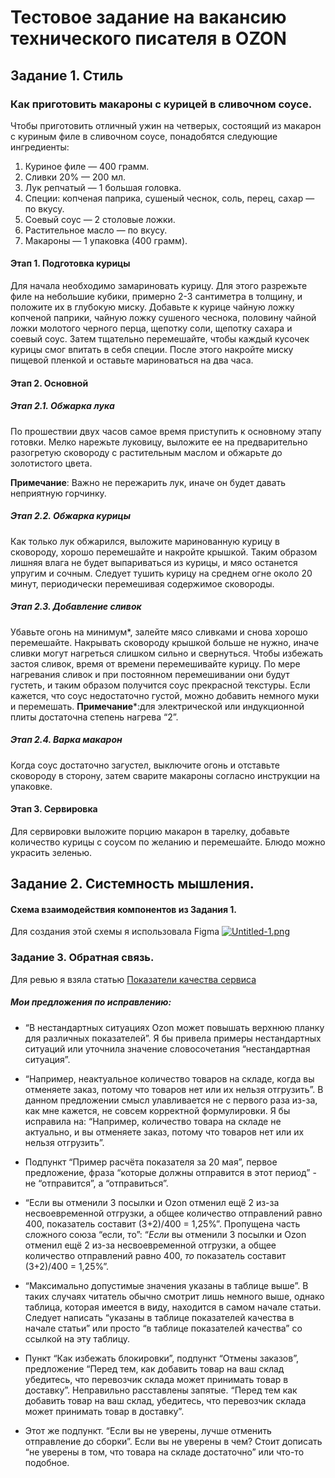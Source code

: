 # Тестовое задание на вакансию технического писателя в OZON

## Задание 1. Стиль
### Как приготовить макароны с курицей в сливочном соусе.

Чтобы приготовить отличный ужин на четверых, состоящий из макарон с куриным филе в сливочном соусе, понадобятся следующие ингредиенты:
1) Куриное филе — 400 грамм.
2) Сливки 20% — 200 мл.
3) Лук репчатый — 1 большая головка.
4) Специи: копченая паприка, сушеный чеснок, соль, перец, сахар — по вкусу.
5) Соевый соус — 2 столовые ложки.
6) Растительное масло — по вкусу.
7) Макароны — 1 упаковка (400 грамм).

#### Этап 1. Подготовка курицы
Для начала необходимо замариновать курицу. Для этого разрежьте филе на небольшие кубики, примерно 2-3 сантиметра в толщину, и положите их в глубокую миску. Добавьте к курице чайную ложку копченой паприки, чайную ложку сушеного чеснока, половину чайной ложки молотого черного перца, щепотку соли, щепотку сахара и соевый соус. Затем тщательно перемешайте, чтобы каждый кусочек курицы смог впитать в себя специи. После этого накройте миску пищевой пленкой и оставьте мариноваться на два часа.
#### Этап 2. Основной
##### Этап 2.1. Обжарка лука
По прошествии двух часов самое время приступить к основному этапу готовки. Мелко нарежьте луковицу, выложите ее на предварительно разогретую сковороду с растительным маслом и обжарьте до золотистого цвета. 

**Примечание**: Важно не пережарить лук, иначе он будет давать неприятную горчинку.
##### Этап 2.2. Обжарка курицы
Как только лук обжарился, выложите маринованную курицу в сковороду, хорошо перемешайте и накройте крышкой. Таким образом лишняя влага не будет выпариваться из курицы, и мясо останется упругим и сочным. Следует тушить курицу на среднем огне около 20 минут, периодически перемешивая содержимое сковороды.
##### Этап 2.3. Добавление сливок
Убавьте огонь на минимум*, залейте мясо сливками и снова хорошо перемешайте. Накрывать сковороду крышкой больше не нужно, иначе сливки могут нагреться слишком сильно и свернуться. Чтобы избежать застоя сливок, время от времени перемешивайте курицу. По мере нагревания сливок и при постоянном перемешивании они будут густеть, и таким образом получится соус прекрасной текстуры. Если кажется, что соус недостаточно густой, можно добавить немного муки и перемешать.
**Примечание***:для электрической или индукционной плиты достаточна степень нагрева “2”.

##### Этап 2.4. Варка макарон
Когда соус достаточно загустел, выключите огонь и отставьте сковороду в сторону, затем сварите макароны согласно инструкции на упаковке.

#### Этап 3. Сервировка
Для сервировки выложите порцию макарон в тарелку, добавьте количество курицы с соусом по желанию и перемешайте. Блюдо можно украсить зеленью.

## Задание 2. Системность мышления.
#### Схема взаимодействия компонентов из Задания 1. 
Для создания этой схемы я использовала Figma
[![Untitled-1.png](https://i.postimg.cc/cJR2X1P8/Untitled-1.png)](https://postimg.cc/2q505Ykz)

### Задание 3. Обратная связь.
Для ревью я взяла статью [Показатели качества сервиса](https://docs.ozon.ru/global/launch/quality-assurance/quality-metrics/?country=CN)

##### Мои предложения по исправлению:
- “В нестандартных ситуациях Ozon может повышать верхнюю планку для различных показателей”. Я бы привела примеры нестандартных ситуаций или уточнила значение словосочетания “нестандартная ситуация”.

- “Например, неактуальное количество товаров на складе, когда вы отменяете заказ, потому что товаров нет или их нельзя отгрузить”. В данном предложении смысл улавливается не с первого раза из-за, как мне кажется, не совсем корректной формулировки. Я бы исправила на: “Например, количество товара на складе не актуально, и вы отменяете заказ, потому что товаров нет или их нельзя отгрузить”.

- Подпункт “Пример расчёта показателя за 20 мая”, первое предложение, фраза “которые должны отправится в этот период” - не “отправится”, а “отправиться”.

- “Если вы отменили 3 посылки и Ozon отменил ещё 2 из-за несвоевременной отгрузки, а общее количество отправлений равно 400, показатель составит (3+2)/400 = 1,25%”. Пропущена часть сложного союза “если, то”: “*Если* вы отменили 3 посылки и Ozon отменил ещё 2 из-за несвоевременной отгрузки, а общее количество отправлений равно 400, *то* показатель составит (3+2)/400 = 1,25%”.

- “Максимально допустимые значения указаны в таблице выше”. В таких случаях читатель обычно смотрит лишь немного выше, однако таблица, которая имеется в виду, находится в самом начале статьи. Следует написать “указаны в таблице показателей качества в начале статьи” или просто “в таблице показателей качества” со ссылкой на эту таблицу.

- Пункт “Как избежать блокировки”, подпункт “Отмены заказов”, предложение “Перед тем, как добавить товар на ваш склад убедитесь, что перевозчик склада может принимать товар в доставку”. Неправильно расставлены запятые. “Перед тем как добавить товар на ваш склад, убедитесь, что перевозчик склада может принимать товар в доставку”.

- Этот же подпункт. “Если вы не уверены, лучше отменить отправление до сборки”. Если вы не уверены в чем? Стоит дописать “не уверены в том, что товара на складе достаточно” или что-то подобное.















